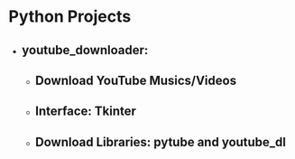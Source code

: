 # Python Projects
- ## **youtube_downloader**:
    - ## Download YouTube Musics/Videos
    - ## Interface: Tkinter
    - ## Download Libraries: pytube and youtube_dl